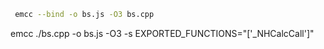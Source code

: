 ```bash
 emcc --bind -o bs.js -O3 bs.cpp
```

emcc ./bs.cpp -o bs.js -O3 -s EXPORTED_FUNCTIONS="['_NHCalcCall']" 